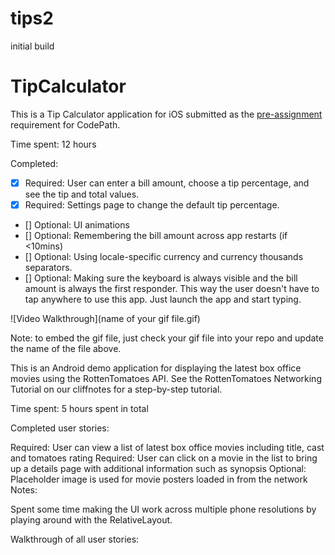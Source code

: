 # tips2
initial build

# TipCalculator

This is a Tip Calculator application for iOS submitted as the [pre-assignment](https://gist.github.com/timothy1ee/7747214) requirement for CodePath.

Time spent: 12 hours

Completed:

* [X] Required: User can enter a bill amount, choose a tip percentage, and see the tip and total values.
* [X] Required: Settings page to change the default tip percentage.
* [] Optional: UI animations
* [] Optional: Remembering the bill amount across app restarts (if <10mins)
* [] Optional: Using locale-specific currency and currency thousands separators.
* [] Optional: Making sure the keyboard is always visible and the bill amount is always the first responder. This way the user doesn't have to tap anywhere to use this app. Just launch the app and start typing.

![Video Walkthrough](name of your gif file.gif)

Note: to embed the gif file, just check your gif file into your repo and update the name of the file above.


This is an Android demo application for displaying the latest box office movies using the RottenTomatoes API. See the RottenTomatoes Networking Tutorial on our cliffnotes for a step-by-step tutorial.

Time spent: 5 hours spent in total

Completed user stories:

 Required: User can view a list of latest box office movies including title, cast and tomatoes rating
 Required: User can click on a movie in the list to bring up a details page with additional information such as synopsis
 Optional: Placeholder image is used for movie posters loaded in from the network
Notes:

Spent some time making the UI work across multiple phone resolutions by playing around with the RelativeLayout.

Walkthrough of all user stories:
